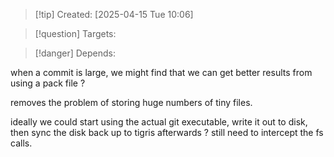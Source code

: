 
>[!tip] Created: [2025-04-15 Tue 10:06]

>[!question] Targets: 

>[!danger] Depends: 

when a commit is large, we might find that we can get better results from using a pack file ?

removes the problem of storing huge numbers of tiny files.

ideally we could start using the actual git executable, write it out to disk, then sync the disk back up to tigris afterwards ?  still need to intercept the fs calls.